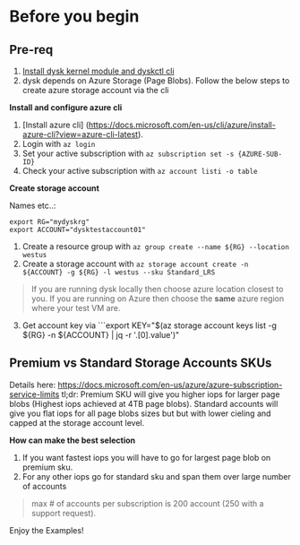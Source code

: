 # Before you begin

## Pre-req
1. [Install dysk kernel module and dyskctl cli](../docs/build-install.md)
2. dysk depends on Azure Storage (Page Blobs). Follow the below steps to create azure storage account via the cli

**Install and configure azure cli**
1. [Install azure cli] (https://docs.microsoft.com/en-us/cli/azure/install-azure-cli?view=azure-cli-latest).
2. Login with ```az login ```
3. Set your active subscription with ```az subscription set -s {AZURE-SUB-ID}```
4. Check your active subscription with ```az account listi -o table```

**Create storage account**

Names etc..:
```
export RG="mydyskrg"
export ACCOUNT="dysktestaccount01"
```

1. Create a resource group with ```az group create --name ${RG} --location westus```
2. Create a storage account with  ``` az storage account create -n ${ACCOUNT} -g ${RG} -l westus --sku Standard_LRS ```

> If you are running dysk locally then choose azure location closest to you. If you are running on Azure then choose the **same** azure region where your test VM are.

3. Get account key via ```export KEY="$(az storage account keys list -g ${RG} -n ${ACCOUNT} | jq -r '.[0].value')"


## Premium vs Standard Storage Accounts SKUs

Details here: https://docs.microsoft.com/en-us/azure/azure-subscription-service-limits
tl;dr:
Premium SKU will give you higher iops for larger page blobs (Highest iops achieved at 4TB page blobs). Standard accounts will give you flat iops for all page blobs sizes but but with lower cieling and capped at the storage account level.

**How can make the best selection**
1. If you want fastest iops you will have to go for largest page blob on premium sku. 
2. For any other iops go for standard sku and span them over large number of accounts 

> max # of accounts per subscription is 200 account (250 with a support request).

Enjoy the Examples!
